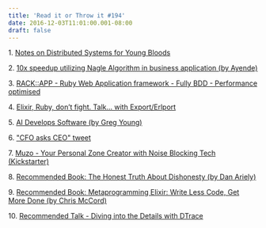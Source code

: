 ```yaml
---
title: 'Read it or Throw it #194'
date: 2016-12-03T11:01:00.001-08:00
draft: false
---
```


1. [Notes on Distributed Systems for Young Bloods](https://www.somethingsimilar.com/2013/01/14/notes-on-distributed-systems-for-young-bloods/)

2. [10x speedup utilizing Nagle Algorithm in business application (by Ayende)](https://ayende.com/blog/176257/10x-speedup-utilizing-nagle-algorithm-in-business-application)

3. [RACK::APP - Ruby Web Application framework - Fully BDD - Performance optimised](http://www.rack-app.com/)

4. [Elixir, Ruby, don’t fight. Talk… with Export/Erlport](https://blog.fazibear.me/elixir-ruby-dont-fight-talk-d83d5abc8898)

5. [AI Develops Software (by Greg Young)](https://goodenoughsoftware.net/2016/11/29/ai-develops-software/)

6. ["CFO asks CEO" tweet](https://twitter.com/Risgaard/status/238914803022843905)

7. [Muzo - Your Personal Zone Creator with Noise Blocking Tech (Kickstarter)](https://www.kickstarter.com/projects/1280803647/muzo-your-personal-zone-creator-with-noise-blockin)

8. [Recommended Book: The Honest Truth About Dishonesty (by Dan Ariely)](https://www.amazon.com/Honest-Truth-About-Dishonesty-Everyone-Especially/dp/0062183613)

9. [Recommended Book: Metaprogramming Elixir: Write Less Code, Get More Done (by Chris McCord)](https://www.amazon.com/Metaprogramming-Elixir-Write-Less-Code/dp/1680500414)

10. [Recommended Talk - Diving into the Details with DTrace](https://www.youtube.com/watch?v=ZzYyl5vAWcA)